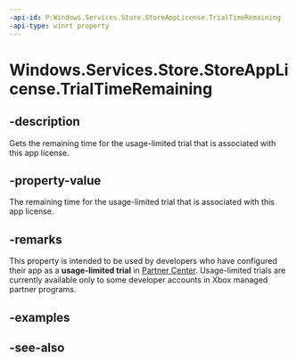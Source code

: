 ```yaml
---
-api-id: P:Windows.Services.Store.StoreAppLicense.TrialTimeRemaining
-api-type: winrt property
---
```


<!-- Property syntax
public Windows.Foundation.TimeSpan TrialTimeRemaining { get; }
-->

# Windows.Services.Store.StoreAppLicense.TrialTimeRemaining

## -description
Gets the remaining time for the usage-limited trial that is associated with this app license.

## -property-value
The remaining time for the usage-limited trial that is associated with this app license.

## -remarks
This property is intended to be used by developers who have configured their app as a **usage-limited trial** in [Partner Center](https://partner.microsoft.com/dashboard). Usage-limited trials are currently available only to some developer accounts in Xbox managed partner programs.

## -examples

## -see-also

